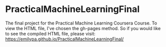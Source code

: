 # PracticalMachineLearningFinal
The final project for the Practical Machine Learning Coursera Course. To view the HTML file, I've chosen the gh-pages method. So if you would like to see the compiled HTML file, please visit: https://emilypa.github.io/PracticalMachineLearningFinal/
